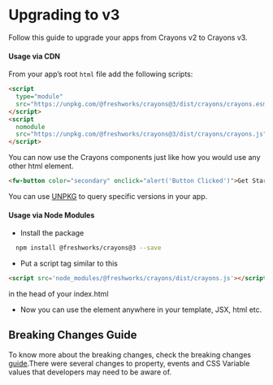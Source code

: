# Upgrading to v3

Follow this guide to upgrade your apps from Crayons v2 to Crayons v3.

#### Usage via CDN
From your app’s root `html` file add the following scripts:

```html
<script
  type="module"
  src="https://unpkg.com/@freshworks/crayons@3/dist/crayons/crayons.esm.js">
</script>
<script
  nomodule
  src="https://unpkg.com/@freshworks/crayons@3/dist/crayons/crayons.js">
</script>
```

You can now use the Crayons components just like how you would use any other html element.

```html live
<fw-button color="secondary" onclick="alert('Button Clicked')">Get Started</fw-button>
```

You can use [UNPKG](https://unpkg.com/) to query specific versions in your app.

#### Usage via Node Modules
 - Install the package 
```bash
  npm install @freshworks/crayons@3 --save
```
 - Put a script tag similar to this 
```html
<script src='node_modules/@freshworks/crayons/dist/crayons.js'></script>
``` 
in the head of your index.html
 - Now you can use the element anywhere in your template, JSX, html etc.

## Breaking Changes Guide

To know more about the breaking changes, check the breaking changes [guide](https://github.com/freshworks/crayons/BREAKING.md).There were several changes to property, events and CSS Variable values that developers may need to be aware of.

